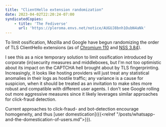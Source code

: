 ```yaml
---
title: "ClientHello extension randomization"
date: 2023-04-02T22:20:24-07:00
syndicatedCopies:
    - title: 'The Fediverse'
      url: 'https://pleroma.envs.net/notice/AUGUJ8bnh1OubN4aNk'
---
```


To limit ossification, Mozilla and Google have begun randomizing the order of TLS ClientHello extensions (as of [Chromium 110](https://chromestatus.com/feature/5124606246518784) and [NSS 3.84](https://bugzilla.mozilla.org/show_bug.cgi?id=1789436)).

I see this as a nice temporary solution to limit ossification introduced by corporate (in)security measures and middleboxes, but I'm not too optimistic about its impact on the CAPTCHA hell brought about by TLS fingerprinting. Increasingly, it looks like hosting providers will just treat any statistical anomalies in their logs as hostile traffic; any variance is a cause for suspicion, when it should be treated as an invitation to make sites more robust and compatible with different user agents. I don't see Google rolling out more aggressive measures since it likely leverages similar approaches for click-fraud detection.

Current approaches to click-fraud- and bot-detection encourage homogeneity, and thus [user domestication]({{<relref "/posts/whatsapp-and-the-domestication-of-users.md">}}).

